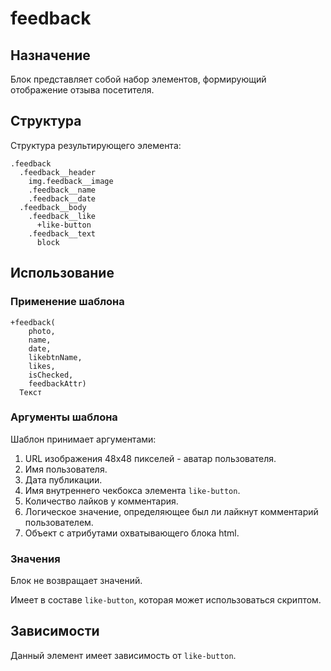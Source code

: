 # feedback

## Назначение

Блок представляет собой набор элементов, формирующий отображение отзыва посетителя.

## Структура

Структура результирующего элемента:

    .feedback
      .feedback__header
        img.feedback__image
        .feedback__name
        .feedback__date
      .feedback__body
        .feedback__like
          +like-button
        .feedback__text
          block

## Использование

### Применение шаблона

    +feedback(
        photo,
        name,
        date,
        likebtnName,
        likes,
        isChecked,
        feedbackAttr)
      Текст

### Аргументы шаблона

Шаблон принимает аргументами:

1. URL изображения 48х48 пикселей - аватар пользователя.
2. Имя пользователя.
3. Дата публикации.
4. Имя внутреннего чекбокса элемента `like-button`.
5. Количество лайков у комментария.
6. Логическое значение, определяющее был ли лайкнут комментарий пользователем.
7. Объект с атрибутами охватывающего блока html.

### Значения

Блок не возвращает значений.

Имеет в составе `like-button`, которая может использоваться скриптом.

## Зависимости

Данный элемент имеет зависимость от `like-button`.